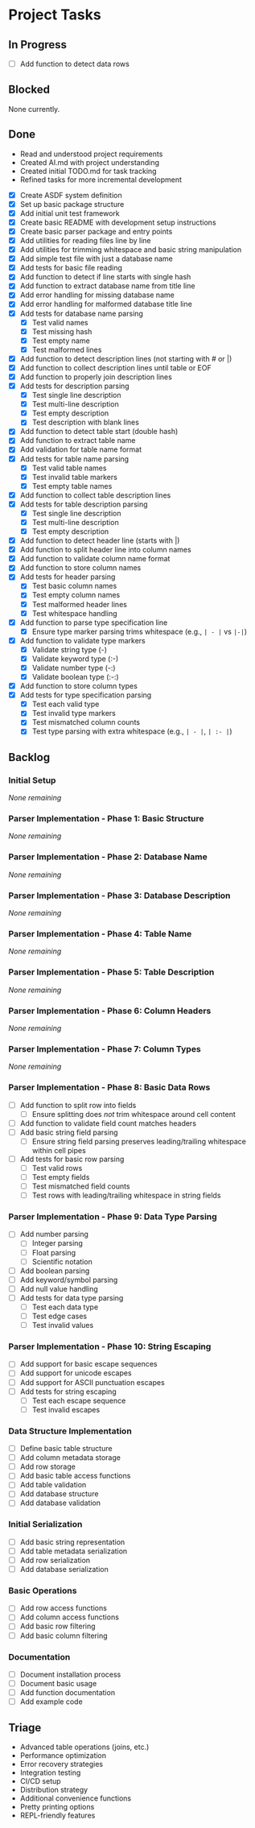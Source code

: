 # Project Tasks

## In Progress
- [ ] Add function to detect data rows

## Blocked
None currently.

## Done
- Read and understood project requirements
- Created AI.md with project understanding
- Created initial TODO.md for task tracking
- Refined tasks for more incremental development
- [X] Create ASDF system definition
- [X] Set up basic package structure
- [X] Add initial unit test framework
- [X] Create basic README with development setup instructions
- [X] Create basic parser package and entry points
- [X] Add utilities for reading files line by line
- [X] Add utilities for trimming whitespace and basic string manipulation
- [X] Add simple test file with just a database name
- [X] Add tests for basic file reading
- [X] Add function to detect if line starts with single hash
- [X] Add function to extract database name from title line
- [X] Add error handling for missing database name
- [X] Add error handling for malformed database title line
- [X] Add tests for database name parsing
  - [X] Test valid names
  - [X] Test missing hash
  - [X] Test empty name
  - [X] Test malformed lines
- [X] Add function to detect description lines (not starting with # or |)
- [X] Add function to collect description lines until table or EOF
- [X] Add function to properly join description lines
- [X] Add tests for description parsing
  - [X] Test single line description
  - [X] Test multi-line description
  - [X] Test empty description
  - [X] Test description with blank lines
- [X] Add function to detect table start (double hash)
- [X] Add function to extract table name
- [X] Add validation for table name format
- [X] Add tests for table name parsing
  - [X] Test valid table names
  - [X] Test invalid table markers
  - [X] Test empty table names
- [X] Add function to collect table description lines
- [X] Add tests for table description parsing
  - [X] Test single line description
  - [X] Test multi-line description
  - [X] Test empty description
- [X] Add function to detect header line (starts with |)
- [X] Add function to split header line into column names
- [X] Add function to validate column name format
- [X] Add function to store column names
- [X] Add tests for header parsing
  - [X] Test basic column names
  - [X] Test empty column names
  - [X] Test malformed header lines
  - [X] Test whitespace handling
- [X] Add function to parse type specification line
  - [X] Ensure type marker parsing trims whitespace (e.g., `| - |` vs `|-|`)
- [X] Add function to validate type markers
  - [X] Validate string type (-)
  - [X] Validate keyword type (:-)
  - [X] Validate number type (-:)
  - [X] Validate boolean type (:-:)
- [X] Add function to store column types
- [X] Add tests for type specification parsing
  - [X] Test each valid type
  - [X] Test invalid type markers
  - [X] Test mismatched column counts
  - [X] Test type parsing with extra whitespace (e.g., `| - |`, `| :- |`)

## Backlog

### Initial Setup
*None remaining*

### Parser Implementation - Phase 1: Basic Structure
*None remaining*

### Parser Implementation - Phase 2: Database Name
*None remaining*

### Parser Implementation - Phase 3: Database Description
*None remaining*

### Parser Implementation - Phase 4: Table Name
*None remaining*

### Parser Implementation - Phase 5: Table Description
*None remaining*

### Parser Implementation - Phase 6: Column Headers
*None remaining*

### Parser Implementation - Phase 7: Column Types
*None remaining*

### Parser Implementation - Phase 8: Basic Data Rows
- [ ] Add function to split row into fields
  - [ ] Ensure splitting does *not* trim whitespace around cell content
- [ ] Add function to validate field count matches headers
- [ ] Add basic string field parsing
  - [ ] Ensure string field parsing preserves leading/trailing whitespace within cell pipes
- [ ] Add tests for basic row parsing
  - [ ] Test valid rows
  - [ ] Test empty fields
  - [ ] Test mismatched field counts
  - [ ] Test rows with leading/trailing whitespace in string fields

### Parser Implementation - Phase 9: Data Type Parsing
- [ ] Add number parsing
  - [ ] Integer parsing
  - [ ] Float parsing
  - [ ] Scientific notation
- [ ] Add boolean parsing
- [ ] Add keyword/symbol parsing
- [ ] Add null value handling
- [ ] Add tests for data type parsing
  - [ ] Test each data type
  - [ ] Test edge cases
  - [ ] Test invalid values

### Parser Implementation - Phase 10: String Escaping
- [ ] Add support for basic escape sequences
- [ ] Add support for unicode escapes
- [ ] Add support for ASCII punctuation escapes
- [ ] Add tests for string escaping
  - [ ] Test each escape sequence
  - [ ] Test invalid escapes

### Data Structure Implementation
- [ ] Define basic table structure
- [ ] Add column metadata storage
- [ ] Add row storage
- [ ] Add basic table access functions
- [ ] Add table validation
- [ ] Add database structure
- [ ] Add database validation

### Initial Serialization
- [ ] Add basic string representation
- [ ] Add table metadata serialization
- [ ] Add row serialization
- [ ] Add database serialization

### Basic Operations
- [ ] Add row access functions
- [ ] Add column access functions
- [ ] Add basic row filtering
- [ ] Add basic column filtering

### Documentation
- [ ] Document installation process
- [ ] Document basic usage
- [ ] Add function documentation
- [ ] Add example code

## Triage
- Advanced table operations (joins, etc.)
- Performance optimization
- Error recovery strategies
- Integration testing
- CI/CD setup
- Distribution strategy
- Additional convenience functions
- Pretty printing options
- REPL-friendly features

